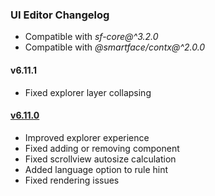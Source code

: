 ### UI Editor Changelog

- Compatible with *sf-core@^3.2.0*
- Compatible with *@smartface/contx@^2.0.0*

#### v6.11.1

- Fixed explorer layer collapsing

#### <a href="https://developer.smartface.io/blog/release-notes-6100" target="_blank" >v6.11.0</a>

- Improved explorer experience
- Fixed adding or removing component
- Fixed scrollview autosize calculation
- Added language option to rule hint
- Fixed rendering issues